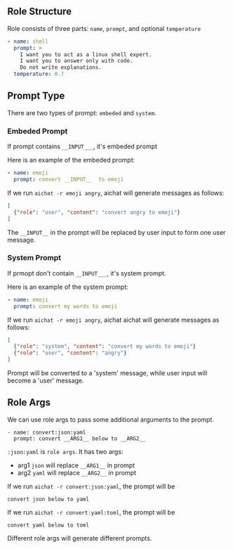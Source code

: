 ## Role Structure

Role consists of three parts: `name`, `prompt`, and optional `temperature`

```yaml
- name: shell
  prompt: >
    I want you to act as a linux shell expert.
    I want you to answer only with code.
    Do not write explanations.
  temperature: 0.7
```

## Prompt Type

There are two types of prompt: `embeded` and `system`.

### Embeded Prompt

If prompt contains `__INPUT___`, it's embeded prompt

Here is an example of the embeded prompt:

```yaml
- name: emoji
  prompt: convert __INPUT__  to emoji
```

If we run `aichat -r emoji angry`, aichat will generate messages as follows:
```json
[
  {"role": "user", "content": "convert angry to emoji"}
]
```

The `__INPUT__` in the prompt will be replaced by user input to form one user message.

### System Prompt

If prmopt don't contain `__INPUT___`, it's  system prompt.

Here is an example of the system prompt:

```yaml
- name: emoji
  prompt: convert my words to emoji
```

If we run `aichat -r emoji angry`, aichat aichat will generate messages as follows:

```json
[
  {"role": "system", "content": "convert my words to emoji"}
  {"role": "user", "content": "angry"}
]
```

Prompt will be converted to a 'system' message, while user input will become a 'user' message.

## Role Args

We can use role args to pass some additional arguments to the prompt.

```
- name: convert:json:yaml
  prompt: convert __ARG1__ below to __ARG2__
```

`:json:yaml` is `role args`. It has two args:

- arg1 `json` will replace `__ARG1__` in prompt
- arg2 `yaml` will replace `__ARG2__` in prompt


If we run `aichat -r convert:json:yaml`, the prompt will be

```
convert json below to yaml
```

If we run `aichat -r convert:yaml:toml`, the prompt will be
```
convert yaml below to toml
```

Different role args will generate different prompts.